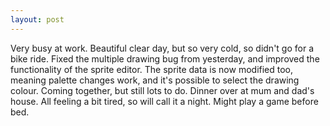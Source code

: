 ```yaml
---
layout: post
---
```


Very busy at work. Beautiful clear day, but so very cold, so didn't go for a
bike ride. Fixed the multiple drawing bug from yesterday, and improved the
functionality of the sprite editor. The sprite data is now modified too, meaning
palette changes work, and it's possible to select the drawing colour. Coming
together, but still lots to do. Dinner over at mum and dad's house. All feeling
a bit tired, so will call it a night. Might play a game before bed.

